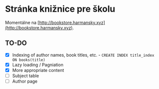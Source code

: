 # Stránka knižnice pre školu

Momentálne na [http://bookstore.harmansky.xyz](http://bookstore.harmansky.xyz).

## TO-DO

 - [x] Indexing of author names, book titles, etc. - `CREATE INDEX title_index ON books(title)`
 - [x] Lazy loading / Pagniation
 - [x] More appropriate content
 - [ ] Subject table
 - [ ] Author page
